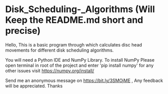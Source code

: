 # Disk_Scheduling-_Algorithms (Will Keep the README.md short and precise)
Hello,
This is a basic program through which calculates disc head movements for different disk scheduling algorithms.

You will need a Python IDE and NumPy Library.
To install NumPy Please open terminal in root of the project and enter 'pip install numpy' for any other issues visit https://numpy.org/install/ 

Send me an anonymous message on https://bit.ly/3SMOjME , Any feedback will be appreciated. Thanks
